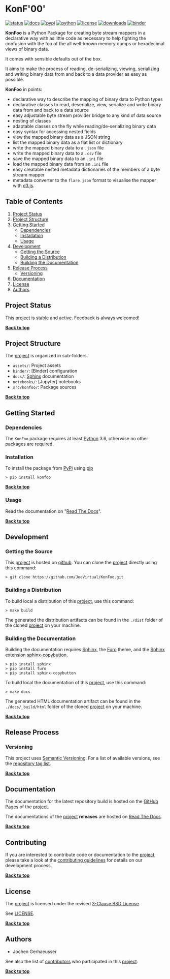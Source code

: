 # KonF'00'

[![status](https://img.shields.io/pypi/status/KonFoo.svg)](https://pypi.org/project/konfoo)
[![docs](https://readthedocs.org/projects/KonFoo/badge/?version=latest)](https://konfoo.readthedocs.io)
[![pypi](https://img.shields.io/pypi/v/KonFoo.svg)](https://pypi.org/project/KonFoo)
[![python](https://img.shields.io/pypi/pyversions/KonFoo.svg)](https://docs.python.org/3/)
[![license](https://img.shields.io/pypi/l/KonFoo.svg)](https://github.com/JoeVirtual/KonFoo/blob/master/LICENSE)
[![downloads](https://img.shields.io/pypi/dm/konfoo.svg)](https://pypistats.org/packages/konfoo)
[![binder](https://mybinder.org/badge_logo.svg)](https://mybinder.org/v2/gh/JoeVirtual/KonFoo/master?labpath=notebooks)

**KonFoo** is a Python Package for creating byte stream mappers in a declarative
way with as little code as necessary to help fighting the confusion with the
foo of the all well-known memory dumps or hexadecimal views of binary data.

It comes with sensible defaults out of the box.

It aims to make the process of reading, de-serializing, viewing, serializing
and writing binary data from and back to a data provider as easy as possible.

**KonFoo** in points:

* declarative way to describe the mapping of binary data to Python types
* declarative classes to read, deserialize, view, serialize and write binary
  data from and back to a data source
* easy adjustable byte stream provider bridge to any kind of data source
* nesting of classes
* adaptable classes on the fly while reading/de-serializing binary data
* easy syntax for accessing nested fields
* view the mapped binary data as a JSON string
* list the mapped binary data as a flat list or dictionary
* write the mapped binary data to a `.json` file
* write the mapped binary data to a `.csv` file
* save the mapped binary data to an `.ini` file
* load the mapped binary data from an `.ini` file
* easy creatable nested metadata dictionaries of the members of a byte stream
  mapper
* metadata converter to the `flare.json` format to visualise the mapper with
  [d3.js](https://d3js.org).

## Table of Contents
[Back to top]: #table-of-contents

1. [Project Status](#project-status)
2. [Project Structure](#project-structure)
3. [Getting Started](#getting-started)
	- [Dependencies](#dependencies)
	- [Installation](#installation)
	- [Usage](#usage)
4. [Development](#development)
	- [Getting the Source](#getting-the-source)
	- [Building a Distribution](#building-a-distribution)
	- [Building the Documentation](#building-the-documentation)
5. [Release Process](#release-process)
	- [Versioning](#versioning)
6. [Documentation](#documentation)
7. [License](#license)
8. [Authors](#authors)

## Project Status

This [project] is stable and active. Feedback is always welcomed!

**[Back to top](#table-of-contents)**

## Project Structure

The [project] is organized in sub-folders.

- `assets/`: Project assets
- `binder/`: [Binder] configuration
- `docs/`: [Sphinx] documentation
- `notebooks/`: [Jupyter] notebooks
- `src/konfoo/`: Package sources

**[Back to top](#table-of-contents)**

## Getting Started

### Dependencies

The `KonFoo` package requires at least [Python] 3.6, otherwise no other packages
are required.

### Installation

To install the package from [PyPi] using [pip]

```shell
> pip install konfoo
```

**[Back to top](#table-of-contents)**

### Usage

Read the documentation on "[Read The Docs]".

**[Back to top](#table-of-contents)**

## Development

### Getting the Source

This [project] is hosted on [github].
You can clone the [project]  directly using this command:

```shell
> git clone https://github.com/JoeVirtual/KonFoo.git
```

### Building a Distribution

To build local a distribution of this [project], use this command:

```shell
> make build
```

The generated the distribution artifacts can be found in the `./dist` folder
of the cloned [project] on your machine.

### Building the Documentation

Building the documentation requires [Sphinx], the [Furo] theme, and the
[Sphinx] extension [sphinx-copybutton].

```shell
> pip install sphinx
> pip install furo
> pip install sphinx-copybutton
```

To build local the documentation of this [project], use this command:

```shell
> make docs
```

The generated HTML documentation artifact can be found in the
`./docs/_build/html` folder of the cloned [project] on your machine.

**[Back to top](#table-of-contents)**

## Release Process

### Versioning

This project uses [Semantic Versioning].
For a list of available versions, see the [repository tag list].

**[Back to top](#table-of-contents)**

## Documentation

The documentation for the latest repository build is hosted on the
[GitHub Pages] of the [project].

The documentations of the [project] **releases** are hosted on [Read The Docs].

**[Back to top](#table-of-contents)**

## Contributing

If you are interested to contribute code or documentation to the [project],
please take a look at the [contributing guidelines](CONTRIBUTING.md) for details
on our development process.

**[Back to top](#table-of-contents)**

## License

The [project] is licensed under the revised [3-Clause BSD License].

See [LICENSE](LICENSE).

**[Back to top](#table-of-contents)**

## Authors

* Jochen Gerhaeusser

See also the list of [contributors] who participated in this [project].

**[Back to top](#table-of-contents)**

[Semantic Versioning]: https://semver.org
[3-Clause BSD License]: https://opensource.org/licenses/BSD-3-Clause
[Python]: https://www.python.org
[PyPi]: https://pypi.org
[pip]: https://pip.pypa.io
[Sphinx]: https://pypi.org/project/sphinx
[Furo]: https://pypi.org/project/furo
[sphinx-copybutton]: https://pypi.org/project/sphinx-copybutton
[github]: https://github.com
[project]: https://github.com/JoeVirtual/KonFoo
[repository tag list]: https://github.com/JoeVirtual/KonFoo/releases
[contributors]: https://github.com/JoeVirtual/KonFoo/graphs/contributors
[GitHub Pages]: https://signalytics.gitlab.io/signalyzer
[Read The Docs]: https://konfoo.readthedocs.io

